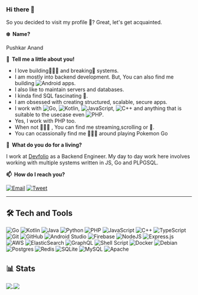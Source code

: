 ### Hi there 👋

So you decided to visit my profile 🥲? Great, let's get acquainted.

**❄️&nbsp;&nbsp;Name?**

Pushkar Anand

**💬&nbsp;&nbsp;Tell me a little about you!**

- I love building👷🏽‍♂️ and breaking🔨 systems.
- I am mostly into backend development. But, You can also find me building ![Android](https://img.shields.io/badge/Android-3DDC84?style=flat-square&logo=android&logoColor=white) apps.
- I also like to maintain servers and databases.
- I kinda find SQL fascinating 🧐.
- I am obsessed  with creating structured, scalable, secure apps.
- I work with ![Go](https://img.shields.io/badge/go-%2300ADD8.svg?style=flat-square&logo=go&logoColor=white), ![Kotlin](https://img.shields.io/badge/kotlin-%237f52ff.svg?style=flat-square&logo=kotlin&logoColor=white), ![JavaScript](https://img.shields.io/badge/javascript-%23323330.svg?style=flat-square&logo=javascript&logoColor=%23F7DF1E), ![C++](https://img.shields.io/badge/c++-%2300599C.svg?style=flat-square&logo=c%2B%2B&logoColor=white) and anything that is suitable to the usecase even ![PHP](https://img.shields.io/badge/php-%23777BB4.svg?style=flat-square&logo=php&logoColor=white).
- Yes, I work with PHP too.
- When not 👨🏾‍💻 , You can find me streaming,scrolling or 📖.
- You can ocassionally find me 🚶🏽‍♂️ around playing Pokemon Go

**💼&nbsp;&nbsp;What do you do for a living?**

I work at [Devfolio](https://devfolio.co) as a Backend Engineer. My day to day work here involves working with multiple systems written in JS, Go and PLPGSQL.


**📫&nbsp;&nbsp;How do I reach you?**

[![Email](https://img.shields.io/badge/Email-%23EA4335.svg?style=for-the-badge&logo=gmail&logoColor=white)](https://mailhide.io/e/gau8PFNB) [![Tweet](https://img.shields.io/badge/Tweet-%231DA1F2.svg?style=for-the-badge&logo=twitter&logoColor=white)](https://twitter.com/_anandpushkar)


<hr/>


## 🛠 Tech and Tools
![Go](https://img.shields.io/badge/go-%2300ADD8.svg?style=flat-square&logo=go&logoColor=white) ![Kotlin](https://img.shields.io/badge/kotlin-%230095D5.svg?style=flat-square&logo=kotlin&logoColor=white)
![Java](https://img.shields.io/badge/java-%23ED8B00.svg?style=flat-square&logo=java&logoColor=white) ![Python](https://img.shields.io/badge/python-3670A0?style=flat-square&logo=python&logoColor=ffdd54)
![PHP](https://img.shields.io/badge/php-%23777BB4.svg?style=flat-square&logo=php&logoColor=white)  ![JavaScript](https://img.shields.io/badge/javascript-%23323330.svg?style=flat-square&logo=javascript&logoColor=%23F7DF1E) ![C++](https://img.shields.io/badge/c++-%2300599C.svg?style=flat-square&logo=c%2B%2B&logoColor=white) ![TypeScript](https://img.shields.io/badge/typescript-%23007ACC.svg?style=flat-square&logo=typescript&logoColor=white) ![Git](https://img.shields.io/badge/git-%23F05033.svg?style=flat-square&logo=git&logoColor=white)
![GitHub](https://img.shields.io/badge/github-%23121011.svg?style=flat-square&logo=github&logoColor=white) ![Android Studio](https://img.shields.io/badge/Android%20Studio-3DDC84.svg?style=flat-square&logo=android-studio&logoColor=white) ![Firebase](https://img.shields.io/badge/firebase-%23039BE5.svg?style=flat-square&logo=firebase) ![NodeJS](https://img.shields.io/badge/node.js-6DA55F?style=flat-square&logo=node.js&logoColor=white) ![Express.js](https://img.shields.io/badge/express.js-%23404d59.svg?style=flat-square&logo=express&logoColor=%2361DAFB) ![AWS](https://img.shields.io/badge/AWS-%23FF9900.svg?style=flat-square&logo=amazon-aws&logoColor=white) ![ElasticSearch](https://img.shields.io/badge/-ElasticSearch-005571?style=flat-square&logo=elasticsearch) ![GraphQL](https://img.shields.io/badge/-GraphQL-E10098?style=flat-square&logo=graphql&logoColor=white) ![Shell Script](https://img.shields.io/badge/shell_script-%23121011.svg?style=flat-square&logo=gnu-bash&logoColor=white) ![Docker](https://img.shields.io/badge/docker-%230db7ed.svg?style=flat-square&logo=docker&logoColor=white)  ![Debian](https://img.shields.io/badge/Debian-D70A53?style=flat-square&logo=debian&logoColor=white) ![Postgres](https://img.shields.io/badge/postgres-%23316192.svg?style=flat-square&logo=postgresql&logoColor=white) ![Redis](https://img.shields.io/badge/redis-%23DD0031.svg?style=flat-square&logo=redis&logoColor=white) ![SQLite](https://img.shields.io/badge/sqlite-%2307405e.svg?style=flat-square&logo=sqlite&logoColor=white) ![MySQL](https://img.shields.io/badge/mysql-%2300f.svg?style=flat-square&logo=mysql&logoColor=white) ![Apache](https://img.shields.io/badge/apache-%23D42029.svg?style=flat-square&logo=apache&logoColor=white)

## 📊 Stats

<a href="https://github-readme-stats.vercel.app">
  <img align="center" src="https://github-readme-stats.vercel.app/api?username=pushkar-anand&show_icons=true&count_private=true&theme=dracula&border_radius=15px" />
</a>
<a href="https://visitor-badge.glitch.me">
  <img align="center" src="https://visitor-badge.glitch.me/badge?page_id=pushkar-anand.pushkar-anand" />
</a>


<!--
**pushkar-anand/pushkar-anand** is a ✨ _special_ ✨ repository because its `README.md` (this file) appears on your GitHub profile.

Here are some ideas to get you started:

- 🔭 I’m currently working on ...
- 🌱 I’m currently learning ...
- 👯 I’m looking to collaborate on ...
- 🤔 I’m looking for help with ...
- 💬 Ask me about ...
- 📫 How to reach me: ...
- 😄 Pronouns: ...
- ⚡ Fun fact: ...
-->
